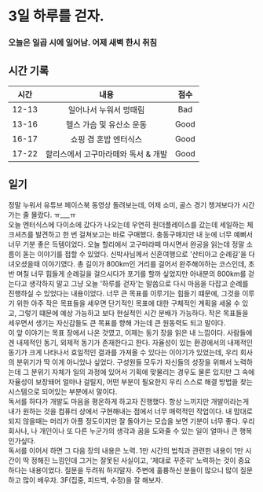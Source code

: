 # 3일 하루를 걷자.

### 오늘은 일곱 시에 일어남. 어제 새벽 한시 취침

## 시간 기록 
|시간|내용|점수|
|:-:|:-:|:-:|
|12-13|일어나서 누워서 멍때림|Bad|
|13-16|헬스 가슴 및 유산소 운동|Good|
|16-17|쇼핑 겸 혼밥 엔터식스|Good|
|17-22|할리스에서 고구마라떼와 독서 & 개발|Good|

## 일기
정말 누워서 유튜브 페이스북 동영상 돌려보는데, 어제 쇼미, 골스 경기 챙겨보다가 시간 가는 줄 몰랐다. ㅠ___ㅠ  
오늘 엔터식스에 다이소에 갔다가 나오는데 우연히 원더플레이스를 갔는데 세일하는 체크셔츠를 발견하고 한 번 걸쳐보고는 바로 구매했다. 충동구매지만 내 눈에 너무 예뻐서 너무 기분 좋은 득템이었다.
오늘 할리에서 고구마라떼 마시면서 완공을 읽는데 정말 소름이 돋는 이야기를 접할 수 있었다. 신박사님께서 신혼여행으로 '산티아고 순례길'을 다녀오셨을때 이야기였다. 총 길이가 800km인 거리를 걸어서 완주해야하는 코스인데, 초반 며칠 너무 힘들게 순례길을 걸으시다가 포기를 할까 싶었지만 아내분의 800km를 걷는다고 생각하지 말고 그냥 오늘 '하루를 걷자'는 말씀으로 다시 마음을 다잡고 순례를 진행하실 수 있었다는 내용이었다. 너무 큰 목표를 이루기는 힘들기 떄문에, 그것을 이루기 위한 아주 작은 목표들을 세우면 단기적인 목표에 대한 구체적인 계획을 세울 수 있고, 그렇기 떄문에 예상 가능하고 보다 현실적인 시간 분배가 가능하다. 작은 목표들을 세우면서 생기는 자신감들도 큰 목표를 향해 가는데 큰 원동력도 되고 말이다.  
이 앞 이야기는 목표 장에서 나온 것였고, 이제는 동기 장을 읽은 내 느낌이다. 사람들에겐 내제적인 동기, 외제적 동기가 존재한다고 한다. 자율성이 있는 환경에서의 내제적인 동기가 크게 나타나서 효일적인 결과를 가져올 수 있다는 이야기가 있었는데, 우리 회사의 분위기가 딱 이게 아니었나 싶었다. 구성원들 모두가 자신들의 성장을 위해서 노력하는데 그 분위기 자체가 일의 과정에 있어서 기획에 맞물리는 경우도 물론 있지만 그 속에 자율성이 보장돼어 얼마나 걸릴지, 어떤 부분이 필요한지 우리 스스로 해결 방법을 찾는 시스템으로 되어있는 부분에서 말이다.  
독서를 하다가 개발도 마음을 평온하게 하고자 진행했다. 항상 느끼지만 개발이라는게 내가 원하는 것을 컴퓨터 상에서 구현해내는 점에서 너무 매력적인 작업이다. 내 맘대로 되지 않을때는 머리가 아플 정도이지만 잘 돌아가는 모습을 보면 기분이 너무 좋다. 우리 회사나, 나 개인이나 또 다른 누군가의 생각과 꿈을 도와줄 수 있는 일이 얼마나 큰 행복인가싶다.  
독서를 이어서 하면 그 다음 장의 내용은 노력. 1만 시간의 법칙과 관련한 내용이 1만 시간이 딱 정해진 느낌인데 그거는 잘못된 사실이고, '제대로 꾸준히' 노력하는 것이 중요하다는 내용이었다. 질문을 두려워 하지말자. 주변에 훌륭하신 분들이 많으니 많이 질문하고 많이 배우자. 3F(집중, 피드백, 수정)을 잘 해보자. 